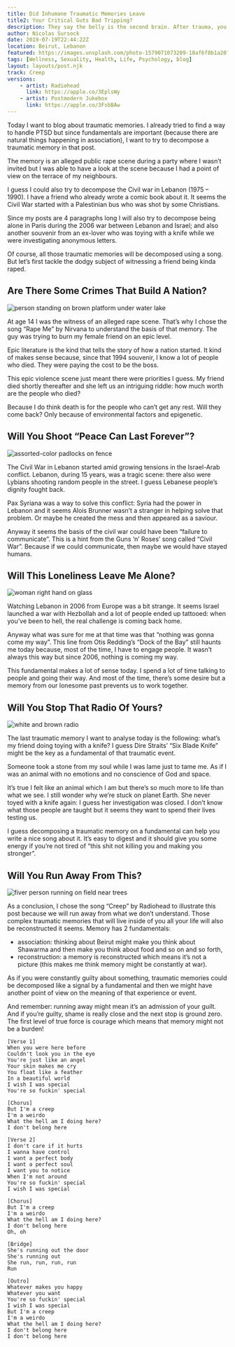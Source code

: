 ```yaml
---
title: Did Inhumane Traumatic Memories Leave  
title2: Your Critical Guts Bad Tripping?
description: They say the belly is the second brain. After trauma, you might experience a bad trip of that region. Let's analyze the basis of that memory.
author: Nicolas Sursock
date: 2019-07-19T22:44:22Z
location: Beirut, Lebanon
featured: https://images.unsplash.com/photo-1579071073209-18af6f8b1a20?ixlib=rb-1.2.1&ixid=MnwxMjA3fDB8MHxwaG90by1wYWdlfHx8fGVufDB8fHx8&auto=format&fit=crop
tags: [Wellness, Sexuality, Health, Life, Psychology, blog]
layout: layouts/post.njk
track: Creep
versions:
    - artist: Radiohead
      link: https://apple.co/3EplsWy
    - artist: Postmodern Jukebox
      link: https://apple.co/3FsbBAw
---
```


Today I want to blog about traumatic memories. I already tried to find a way to handle PTSD but since fundamentals are important (because there are natural things happening in association), I want to try to decompose a traumatic memory in that post.

The memory is an alleged public rape scene during a party where I wasn’t invited but I was able to have a look at the scene because I had a point of view on the terrace of my neighbours.

I guess I could also try to decompose the Civil war in Lebanon (1975 – 1990). I have a friend who already wrote a comic book about it. It seems the Civil War started with a Palestinian bus who was shot by some Christians.

Since my posts are 4 paragraphs long I will also try to decompose being alone in Paris during the 2006 war between Lebanon and Israel; and also another souvenir from an ex-lover who was toying with a knife while we were investigating anonymous letters.

Of course, all those traumatic memories will be decomposed using a song. But let’s first tackle the dodgy subject of witnessing a friend being kinda raped.

## Are There Some Crimes That Build A Nation?

<aside class="md:-mr-56 md:float-right w-full md:w-2/3 md:px-8">
  <img x-intersect.once.ratio-0="$el.src = $el.dataset.src" class="rounded-lg" alt="person standing on brown platform under water lake" data-src="https://images.unsplash.com/photo-1548623826-a1aa0a4d8a5b?ixlib=rb-1.2.1&ixid=MnwxMjA3fDB8MHxwaG90by1wYWdlfHx8fGVufDB8fHx8&auto=format&fit=crop&q=80&w=800&h=600">
</aside>

At age 14 I was the witness of an alleged rape scene. That’s why I chose the song “Rape Me” by Nirvana to understand the basis of that memory. The guy was trying to burn my female friend on an epic level.

Epic literature is the kind that tells the story of how a nation started. It kind of makes sense because, since that 1994 souvenir, I know a lot of people who died. They were paying the cost to be the boss.

This epic violence scene just meant there were priorities I guess. My friend died shortly thereafter and she left us an intriguing riddle: how much worth are the people who died?

Because I do think death is for the people who can’t get any rest. Will they come back? Only because of environmental factors and epigenetic.

## Will You Shoot “Peace Can Last Forever”?

<aside class="md:-ml-56 md:float-left w-full md:w-2/3 md:px-8">
  <img x-intersect.once.ratio-0="$el.src = $el.dataset.src" class="rounded-lg" alt="assorted-color padlocks on fence" data-src="https://images.unsplash.com/photo-1545975401-1bac6136ec13?ixlib=rb-1.2.1&ixid=MnwxMjA3fDB8MHxwaG90by1wYWdlfHx8fGVufDB8fHx8&auto=format&fit=crop&q=80&w=800&h=600">
</aside>

The Civil War in Lebanon started amid growing tensions in the Israel-Arab conflict. Lebanon, during 15 years, was a tragic scene: there also were Lybians shooting random people in the street. I guess Lebanese people’s dignity fought back.

Pax Syriana was a way to solve this conflict: Syria had the power in Lebanon and it seems Alois Brunner wasn’t a stranger in helping solve that problem. Or maybe he created the mess and then appeared as a saviour.

Anyway it seems the basis of the civil war could have been “failure to communicate”. This is a hint from the Guns ‘n’ Roses’ song called “Civil War”. Because if we could communicate, then maybe we would have stayed humans.

## Will This Loneliness Leave Me Alone?

<aside class="md:-mr-56 md:float-right w-full md:w-2/3 md:px-8">
  <img x-intersect.once.ratio-0="$el.src = $el.dataset.src" class="rounded-lg" alt="woman right hand on glass" data-src="https://images.unsplash.com/photo-1525120334885-38cc03a6ec77?ixlib=rb-1.2.1&ixid=MnwxMjA3fDB8MHxwaG90by1wYWdlfHx8fGVufDB8fHx8&auto=format&fit=crop&q=80&w=800&h=600">
</aside>

Watching Lebanon in 2006 from Europe was a bit strange. It seems Israel launched a war with Hezbollah and a lot of people ended up tattooed: when you’ve been to hell, the real challenge is coming back home.

Anyway what was sure for me at that time was that “nothing was gonna come my way”. This line from Otis Redding’s “Dock of the Bay” still haunts me today because, most of the time, I have to engage people. It wasn’t always this way but since 2006, nothing is coming my way.

This fundamental makes a lot of sense today. I spend a lot of time talking to people and going their way. And most of the time, there’s some desire but a memory from our lonesome past prevents us to work together.

## Will You Stop That Radio Of Yours?

<aside class="md:-ml-56 md:float-left w-full md:w-2/3 md:px-8">
  <img x-intersect.once.ratio-0="$el.src = $el.dataset.src" class="rounded-lg" alt="white and brown radio" data-src="https://images.unsplash.com/photo-1604838577951-fc3334039881?ixlib=rb-1.2.1&ixid=MnwxMjA3fDB8MHxwaG90by1wYWdlfHx8fGVufDB8fHx8&auto=format&fit=crop&q=80&w=800&h=600">
</aside>

The last traumatic memory I want to analyse today is the following: what’s my friend doing toying with a knife? I guess Dire Straits’ “Six Blade Knife” might be the key as a fundamental of that traumatic event.

Someone took a stone from my soul while I was lame just to tame me. As if I was an animal with no emotions and no conscience of God and space.

It’s true I felt like an animal which I am but there’s so much more to life than what we see. I still wonder why we’re stuck on planet Earth. She never toyed with a knife again: I guess her investigation was closed. I don’t know what those people are taught but it seems they want to spend their lives testing us.

I guess decomposing a traumatic memory on a fundamental can help you write a nice song about it. It’s easy to digest and it should give you some energy if you’re not tired of “this shit not killing you and making you stronger”.

## Will You Run Away From This?

<aside class="md:-mr-56 md:float-right w-full md:w-2/3 md:px-8">
  <img x-intersect.once.ratio-0="$el.src = $el.dataset.src" class="rounded-lg" alt="fiver person running on field near trees" data-src="https://images.unsplash.com/photo-1525026198548-4baa812f1183?ixlib=rb-1.2.1&ixid=MnwxMjA3fDB8MHxwaG90by1wYWdlfHx8fGVufDB8fHx8&auto=format&fit=crop&q=80&w=800&h=600">
</aside>

As a conclusion, I chose the song “Creep” by Radiohead to illustrate this post because we will run away from what we don’t understand. Those complex traumatic memories that will live inside of you all your life will also be reconstructed it seems. Memory has 2 fundamentals:
 - association: thinking about Beirut might make you think about Shawarma and then make you think about food and so on and so forth,
 - reconstruction: a memory is reconstructed which means it’s not a picture (this makes me think memory might be constantly at war).

As if you were constantly guilty about something, traumatic memories could be decomposed like a signal by a fundamental and then we might have another point of view on the meaning of that experience or event.

And remember: running away might mean it’s an admission of your guilt. And if you’re guilty, shame is really close and the next stop is ground zero. The first level of true force is courage which means that memory might not be a burden!

```
[Verse 1]
When you were here before
Couldn't look you in the eye
You're just like an angel
Your skin makes me cry
You float like a feather
In a beautiful world
I wish I was special
You're so fuckin' special

[Chorus]
But I'm a creep
I'm a weirdo
What the hell am I doing here?
I don't belong here

[Verse 2]
I don't care if it hurts
I wanna have control
I want a perfect body
I want a perfect soul
I want you to notice
When I'm not around
You're so fuckin' special
I wish I was special

[Chorus]
But I'm a creep
I'm a weirdo
What the hell am I doing here?
I don't belong here
Oh, oh

[Bridge]
She's running out the door
She's running out
She run, run, run, run
Run

[Outro]
Whatever makes you happy
Whatever you want
You're so fuckin' special
I wish I was special
But I'm a creep
I'm a weirdo
What the hell am I doing here?
I don't belong here
I don't belong here
```
